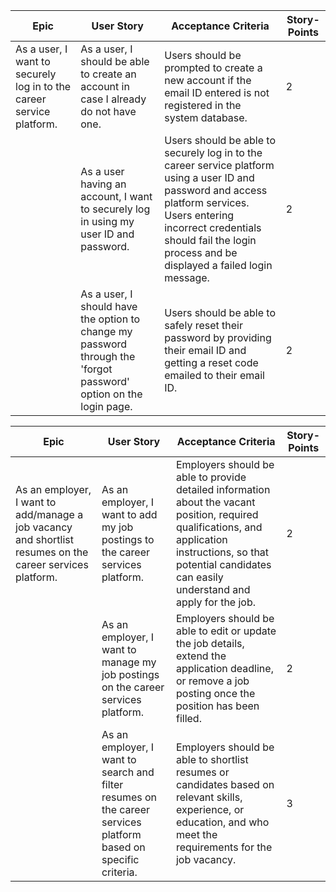 | Epic                                                         | User Story                                                              | Acceptance Criteria                                                                                      | Story-Points |
|--------------------------------------------------------------|-------------------------------------------------------------------------|---------------------------------------------------------------------------------------------------------|--------------|
| As a user, I want to securely log in to the career service platform. | As a user, I should be able to create an account in case I already do not have one. | Users should be prompted to create a new account if the email ID entered is not registered in the system database. | 2            |
|                                                               | As a user having an account, I want to securely log in using my user ID and password. | Users should be able to securely log in to the career service platform using a user ID and password and access platform services. Users entering incorrect credentials should fail the login process and be displayed a failed login message. | 2 |
|                                                               | As a user, I should have the option to change my password through the 'forgot password' option on the login page. | Users should be able to safely reset their password by providing their email ID and getting a reset code emailed to their email ID. | 2 |


| Epic                                                         | User Story                                                              | Acceptance Criteria                                                                                      | Story-Points |
|--------------------------------------------------------------|-------------------------------------------------------------------------|---------------------------------------------------------------------------------------------------------|--------------|
| As an employer, I want to add/manage a job vacancy and shortlist resumes on the career services platform. | As an employer, I want to add my job postings to the career services platform. | Employers should be able to provide detailed information about the vacant position, required qualifications, and application instructions, so that potential candidates can easily understand and apply for the job. | 2  |
|                                                               | As an employer, I want to manage my job postings on the career services platform. | Employers should be able to edit or update the job details, extend the application deadline, or remove a job posting once the position has been filled. | 2 |
|                                                               | As an employer, I want to search and filter resumes on the career services platform based on specific criteria. | Employers should be able to shortlist resumes or candidates based on relevant skills, experience, or education, and who meet the requirements for the job vacancy. | 3 |
